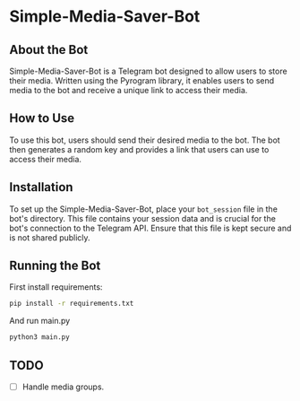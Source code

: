 # Simple-Media-Saver-Bot

## About the Bot
Simple-Media-Saver-Bot is a Telegram bot designed to allow users to store their media. Written using the Pyrogram library, it enables users to send media to the bot and receive a unique link to access their media.

## How to Use
To use this bot, users should send their desired media to the bot. The bot then generates a random key and provides a link that users can use to access their media.

## Installation
To set up the Simple-Media-Saver-Bot, place your `bot_session` file in the bot's directory. This file contains your session data and is crucial for the bot's connection to the Telegram API. Ensure that this file is kept secure and is not shared publicly.

## Running the Bot
First install requirements:
```bash
pip install -r requirements.txt
```
And run main.py
```bash
python3 main.py
```

## TODO
- [ ] Handle media groups.

